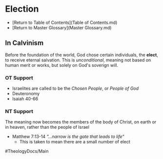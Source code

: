 # Election
- [Return to Table of Contents](Table of Contents.md)
- [Return to Master Glossary](Master Glossary.md)

## In Calvinism
Before the foundation of the world, God chose certain individuals, the **elect**, to receive eternal salvation. 
This is *unconditional*, meaning not based on human merit or works, but solely on God's soverign will. 

### OT Support
- Israelites are called to be the *Chosen People*, or *People of God*
- Deuteronomy
- Isaiah 40-66

### NT Support
The meaning now becomes the members of the body of Christ, on earth or in heaven, rather than the people of Israel
- Matthew 7:13-14  *"...narrow is the gate that leads to life"*
  - This is taken to mean there are a small number of elect



#TheologyDocs/Main
